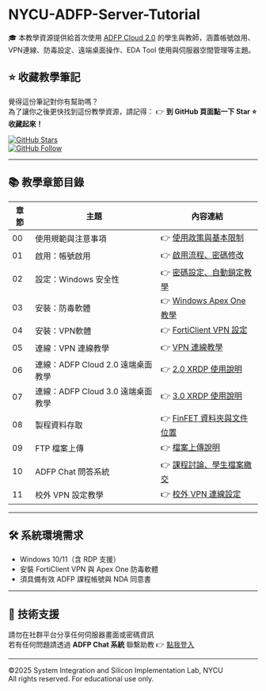 # NYCU-ADFP-Server-Tutorial

🎓 本教學資源提供給首次使用 [ADFP Cloud 2.0](https://adfp.account.si2.iee.nycu.edu.tw:5001/) 的學生與教師，涵蓋帳號啟用、VPN連線、防毒設定、遠端桌面操作、EDA Tool 使用與伺服器空間管理等主題。

## ⭐️ 收藏教學筆記

覺得這份筆記對你有幫助嗎？  
為了讓你之後更快找到這份教學資源，請記得：
👉 **到 GitHub 頁面點一下 Star ⭐️ 收藏起來！**

[![GitHub Stars](https://img.shields.io/github/stars/lhlaib/NYCU-ADFP-Server-Tutorial.svg?style=social)](https://github.com/lhlaib/NYCU-ADFP-Server-Tutorial)  
[![GitHub Follow](https://img.shields.io/github/followers/lhlaib?label=Follow&style=social)](https://github.com/lhlaib)


---

## 📚 教學章節目錄

| 章節 | 主題 | 內容連結 |
|------|------|-----------|
| 00 | 使用規範與注意事項 | 👉 [使用政策與基本限制](./00_Rules_and_Policy/) |
| 01 | 啟用：帳號啟用 | 👉 [啟用流程、密碼修改](./01_Account_Activation/) |
| 02 | 設定：Windows 安全性 | 👉 [密碼設定、自動鎖定教學](./02_Windows_Security/) |
| 03 | 安裝：防毒軟體 | 👉 [Windows Apex One 教學](./03_Antivirus_Setup/) |
| 04 | 安裝：VPN軟體 | 👉 [FortiClient VPN 設定](./04_VPN_Setup/) |
| 05 | 連線：VPN 連線教學 | 👉 [VPN 連線教學](./05_VPN_Connection/) |
| 06 | 連線：ADFP Cloud 2.0 遠端桌面教學 | 👉 [2.0 XRDP 使用說明](./06_Remote_Desktop_V2/) |
| 07 | 連線：ADFP Cloud 3.0 遠端桌面教學 | 👉 [3.0 XRDP 使用說明](./07_Remote_Desktop_V3/) |
| 08 | 製程資料存取 | 👉 [FinFET 資料夾與文件位置](./08_Process_Data/) |
| 09 | FTP 檔案上傳 | 👉 [檔案上傳說明](./09_FTP_Upload/) |
| 10 | ADFP Chat 問答系統 | 👉 [課程討論、學生檔案繳交](./10_Chat_System/) |
| 11 | 校外 VPN 設定教學 | 👉 [校外 VPN 連線設定](./11_OffCampus_VPN/) |

---

## 🛠️ 系統環境需求

- Windows 10/11（含 RDP 支援）
- 安裝 FortiClient VPN 與 Apex One 防毒軟體
- 須具備有效 ADFP 課程帳號與 NDA 同意書

---

## 📩 技術支援

請勿在社群平台分享任何伺服器畫面或密碼資訊  
若有任何問題請透過 **ADFP Chat 系統** 聯繫助教 👉 [點我登入](https://adfp.account.si2.iee.nycu.edu.tw:20001/)

---

©2025 System Integration and Silicon Implementation Lab, NYCU  
All rights reserved. For educational use only.
